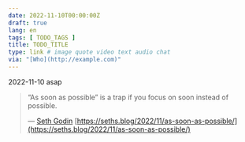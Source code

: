 ```yaml
---
date: 2022-11-10T00:00:00Z
draft: true
lang: en
tags: [ TODO_TAGS ]
title: TODO_TITLE
type: link # image quote video text audio chat
via: "[Who](http://example.com)"
---
```



2022-11-10 asap


> “As soon as possible” is a trap if you focus on soon instead of possible.
>
> — [Seth Godin](…)
[https://seths.blog/2022/11/as-soon-as-possible/](https://seths.blog/2022/11/as-soon-as-possible/)

